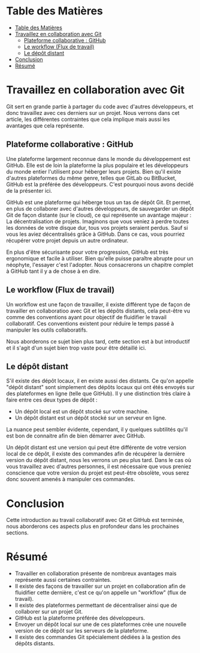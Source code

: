 # Table des Matières

- [Table des Matières](#table-des-matières)
- [Travaillez en collaboration avec Git](#travaillez-en-collaboration-avec-git)
  - [Plateforme collaborative : GitHub](#plateforme-collaborative--github)
  - [Le workflow (Flux de travail)](#le-workflow-flux-de-travail)
  - [Le dépôt distant](#le-dépôt-distant)
- [Conclusion](#conclusion)
- [Résumé](#résumé)

# Travaillez en collaboration avec Git

Git sert en grande partie à partager du code avec d'autres développeurs, et donc travaillez avec ces derniers sur un projet. Nous verrons dans cet article, les différentes contraintes que cela implique mais aussi les avantages que cela représente. 

## Plateforme collaborative : GitHub

Une plateforme largement reconnue dans le monde du développement est GitHub. Elle est de loin la plateforme la plus populaire et les développeurs du monde entier l'utilisent pour héberger leurs projets. Bien qu'il existe d'autres plateformes du même genre, telles que GitLab ou BitBucket, GitHub est la préférée des développeurs. C'est pourquoi nous avons decidé de la présenter ici.

GitHub est une plateforme qui héberge tous un tas de dépôt Git. Et permet, en plus de collaborer avec d'autres développeurs, de sauvegarder un dépôt Git de façon distante (sur le cloud), ce qui représente un avantage majeur : La décentralisation de projets. Imaginons que vous veniez à perdre toutes les données de votre disque dur, tous vos projets seraient perdus. Sauf si vous les aviez décentralisés grâce à GitHub. Dans ce cas, vous pourriez récupérer votre projet depuis un autre ordinateur.

En plus d'être sécurisante pour votre progression, GitHub est très ergonomique et facile à utiliser. Bien qu'elle puisse paraître abrupte pour un néophyte, l'essayer c'est l'adopter. Nous consacrerons un chapitre complet à GitHub tant il y a de chose à en dire.

## Le workflow (Flux de travail)

Un workflow est une façon de travailler, il existe différent type de façon de travailler en collaboratioo avec Git et les dépôts distants, cela peut-être vu comme des conventions ayant pour objectif de fluidifier le travail collaboratif. Ces conventions existent pour réduire le temps passé à manipuler les outils collaboratifs.

Nous aborderons ce sujet bien plus tard, cette section est à but introductif et il s'agit d'un sujet bien trop vaste pour être détaillé ici.

## Le dépôt distant

S'il existe des dépôt locaux, il en existe aussi des distants. Ce qu'on appelle "dépôt distant" sont simplement des dépôts locaux qui ont étés envoyés sur des plateformes en ligne (telle que GitHub). Il y une distinction très claire à faire entre ces deux types de dépôt :

- Un dépôt local est un dépôt stocké sur votre machine.
- Un dépôt distant est un dépôt stocké sur un serveur en ligne.

La nuance peut sembler évidente, cependant, il y quelques subtilités qu'il est bon de connaitre afin de bien démarrer avec GitHub.

Un dépôt distant est une version qui peut être différente de votre version local de ce dépôt, il existe des commandes afin de récupérer la dernière version du dépôt distant, nous les verrons un peu plus tard. Dans le cas où vous travaillez avec d'autres personnes, il est nécessaire que vous preniez conscience que votre version du projet est peut-être obsolète, vous serez donc souvent amenés à manipuler ces commandes.

# Conclusion

Cette introduction au travail collaboratif avec Git et GitHub est terminée, nous aborderons ces aspects plus en profondeur dans les prochaines sections.

# Résumé

- Travailler en collaboration présente de nombreux avantages mais représente aussi certaines contraintes.
- Il existe des façons de travailler sur un projet en collaboration afin de fluidifier cette dernière, c'est ce qu'on appelle un "workflow" (flux de travail).
- Il existe des plateformes permettant de décentraliser ainsi que de collaborer sur un projet Git.
- GitHub est la plateforme préférée des développeurs.
- Envoyer un dépôt local sur une de ces plateformes crée une nouvelle version de ce dépôt sur les serveurs de la plateforme.
- Il existe des commandes Git spécialement dédiées à la gestion des dépôts distants.
